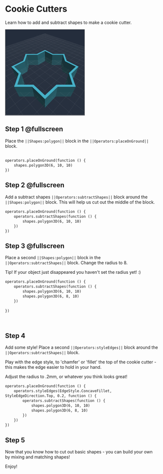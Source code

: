 # Cookie Cutters

Learn how to add and subtract shapes to make a cookie cutter.

![Make a cookie cutter](/docs/static/examples/subtractshapes/project-image.png)



## Step 1 @fullscreen

Place the ``||Shapes:polygon||`` block in the ``||Operators:placeOnGround||`` block.

```blocks

operators.placeOnGround(function () {
    shapes.polygon3D(6, 10, 10)
})

```

## Step 2 @fullscreen

Add a subtract shapes ``||Operators:subtractShapes||`` block around the ``||Shapes:polygon||`` block.  This will help us cut out the middle of the block.

```blocks
operators.placeOnGround(function () {
    operators.subtractShapes(function () {
        shapes.polygon3D(6, 10, 10)
    })
})
```

## Step 3 @fullscreen

Place a second ``||Shapes:polygon||`` block in the ``||Operators:subtractShapes||`` block.  Change the radius to 8.

Tip!  If your object just disappeared you haven't set the radius yet! :)


```blocks
operators.placeOnGround(function () {
    operators.subtractShapes(function () {
        shapes.polygon3D(6, 10, 10)
        shapes.polygon3D(6, 8, 10)
    })

})



```

## Step 4
Add some style!  Place a second ``||Operators:styleEdges||`` block around the  ``||Operators:subtractShapes||`` block.  

Play with the edge style, to 'chamfer' or 'fillet' the top of the cookie cutter - this makes the edge easier to hold in your hand.  

Adjust the radius to .2mm, or whatever you think looks great!

```blocks
operators.placeOnGround(function () {
    operators.styleEdges(EdgeStyle.ConcaveFillet, StyleEdgeDirection.Top, 0.2, function () {
        operators.subtractShapes(function () {
            shapes.polygon3D(6, 10, 10)
            shapes.polygon3D(6, 8, 10)
        })
    })
})
```

## Step 5

Now that you know how to cut out basic shapes - you can build your own by mixing and matching shapes!  

Enjoy!
